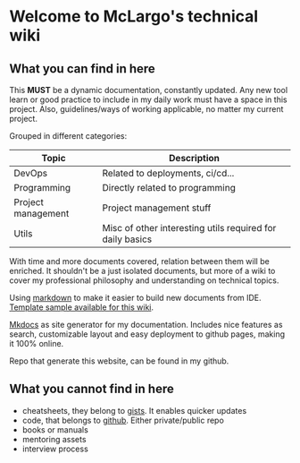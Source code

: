 # Welcome to McLargo's technical wiki

## What you can find in here

This **MUST** be a dynamic documentation, constantly updated. Any new tool learn or good practice to include in my daily work must have a space in this project. Also, guidelines/ways of working applicable, no matter my current project.

Grouped in different categories:

| Topic              | Description                                               |
| ------------------ | --------------------------------------------------------- |
| DevOps             | Related to deployments, ci/cd...                          |
| Programming        | Directly related to programming                           |
| Project management | Project management stuff                                  |
| Utils              | Misc of other interesting utils required for daily basics |

With time and more documents covered, relation between them will be enriched. It shouldn't be a just isolated documents, but more of a wiki to cover my professional philosophy and understanding on technical topics.

Using [markdown](https://gist.github.com/McLargo/ae633d1ff481c20c21433074169d283c#file-markdown-cheatsheet) to make it easier to build new documents from IDE. [Template sample available for this wiki](template).

[Mkdocs](https://www.mkdocs.org/) as site generator for my documentation. Includes nice features as search, customizable layout and easy deployment to github pages, making it 100% online.

Repo that generate this website, can be found in my github.

## What you cannot find in here

- cheatsheets, they belong to [gists](https://gist.github.com/McLargo/ae633d1ff481c20c21433074169d283c). It enables quicker updates
- code, that belongs to [github](https://github.com/McLargo/). Either private/public repo
- books or manuals
- mentoring assets
- interview process
